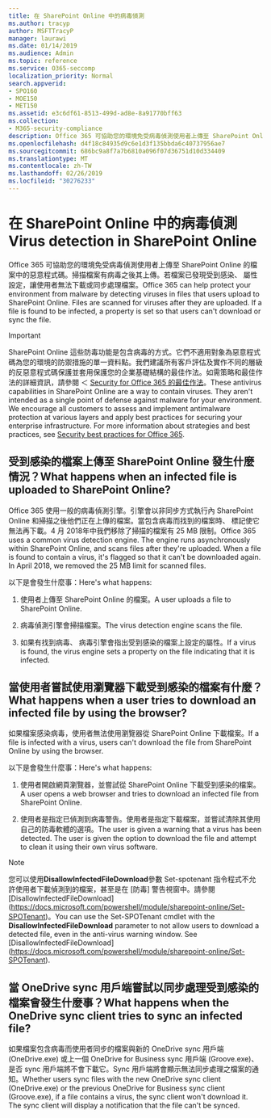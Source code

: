 ```yaml
---
title: 在 SharePoint Online 中的病毒偵測
ms.author: tracyp
author: MSFTTracyP
manager: laurawi
ms.date: 01/14/2019
ms.audience: Admin
ms.topic: reference
ms.service: O365-seccomp
localization_priority: Normal
search.appverid:
- SPO160
- MOE150
- MET150
ms.assetid: e3c6df61-8513-499d-ad8e-8a91770bff63
ms.collection:
- M365-security-compliance
description: Office 365 可協助您的環境免受病毒偵測使用者上傳至 SharePoint Online 的檔案中的惡意程式碼。掃描檔案有病毒之後其上傳。若檔案已發現受到感染、 屬性設定，讓使用者無法下載或同步處理檔案。
ms.openlocfilehash: d4f18c84935d9c6e1d3f135bbda6c40737956ae7
ms.sourcegitcommit: 686bc9a8f7a7b6810a096f07d36751d10d334409
ms.translationtype: MT
ms.contentlocale: zh-TW
ms.lasthandoff: 02/26/2019
ms.locfileid: "30276233"
---
```

# <a name="virus-detection-in-sharepoint-online"></a><span data-ttu-id="25016-105">在 SharePoint Online 中的病毒偵測</span><span class="sxs-lookup"><span data-stu-id="25016-105">Virus detection in SharePoint Online</span></span>

<span data-ttu-id="25016-p102">Office 365 可協助您的環境免受病毒偵測使用者上傳至 SharePoint Online 的檔案中的惡意程式碼。掃描檔案有病毒之後其上傳。若檔案已發現受到感染、 屬性設定，讓使用者無法下載或同步處理檔案。</span><span class="sxs-lookup"><span data-stu-id="25016-p102">Office 365 can help protect your environment from malware by detecting viruses in files that users upload to SharePoint Online. Files are scanned for viruses after they are uploaded. If a file is found to be infected, a property is set so that users can't download or sync the file.</span></span>
  
> [!IMPORTANT]
> <span data-ttu-id="25016-p103">SharePoint Online 這些防毒功能是包含病毒的方式。它們不適用對象為惡意程式碼為您的環境的防禦措施的單一資料點。我們建議所有客戶評估及實作不同的層級的反惡意程式碼保護並套用保護您的企業基礎結構的最佳作法。如需策略和最佳作法的詳細資訊，請參閱 ＜ [Security for Office 365 的最佳作法](security-best-practices.md)。</span><span class="sxs-lookup"><span data-stu-id="25016-p103">These antivirus capabilities in SharePoint Online are a way to contain viruses. They aren't intended as a single point of defense against malware for your environment. We encourage all customers to assess and implement antimalware protection at various layers and apply best practices for securing your enterprise infrastructure. For more information about strategies and best practices, see [Security best practices for Office 365](security-best-practices.md).</span></span> 
  
## <a name="what-happens-when-an-infected-file-is-uploaded-to-sharepoint-online"></a><span data-ttu-id="25016-113">受到感染的檔案上傳至 SharePoint Online 發生什麼情況？</span><span class="sxs-lookup"><span data-stu-id="25016-113">What happens when an infected file is uploaded to SharePoint Online?</span></span>

<span data-ttu-id="25016-p104">Office 365 使用一般的病毒偵測引擎。引擎會以非同步方式執行內 SharePoint Online 和掃描之後他們正在上傳的檔案。當包含病毒而找到的檔案時、 標記使它無法再下載。4 月 2018年中我們移除了掃描的檔案有 25 MB 限制。</span><span class="sxs-lookup"><span data-stu-id="25016-p104">Office 365 uses a common virus detection engine. The engine runs asynchronously within SharePoint Online, and scans files after they're uploaded. When a file is found to contain a virus, it's flagged so that it can't be downloaded again. In April 2018, we removed the 25 MB limit for scanned files.</span></span>
  
<span data-ttu-id="25016-118">以下是會發生什麼事：</span><span class="sxs-lookup"><span data-stu-id="25016-118">Here's what happens:</span></span>
  
1. <span data-ttu-id="25016-119">使用者上傳至 SharePoint Online 的檔案。</span><span class="sxs-lookup"><span data-stu-id="25016-119">A user uploads a file to SharePoint Online.</span></span>
    
2. <span data-ttu-id="25016-120">病毒偵測引擎會掃描檔案。</span><span class="sxs-lookup"><span data-stu-id="25016-120">The virus detection engine scans the file.</span></span>
    
3. <span data-ttu-id="25016-121">如果有找到病毒、 病毒引擎會指出受到感染的檔案上設定的屬性。</span><span class="sxs-lookup"><span data-stu-id="25016-121">If a virus is found, the virus engine sets a property on the file indicating that it is infected.</span></span>
    
## <a name="what-happens-when-a-user-tries-to-download-an-infected-file-by-using-the-browser"></a><span data-ttu-id="25016-122">當使用者嘗試使用瀏覽器下載受到感染的檔案有什麼？</span><span class="sxs-lookup"><span data-stu-id="25016-122">What happens when a user tries to download an infected file by using the browser?</span></span>

<span data-ttu-id="25016-123">如果檔案感染病毒，使用者無法使用瀏覽器從 SharePoint Online 下載檔案。</span><span class="sxs-lookup"><span data-stu-id="25016-123">If a file is infected with a virus, users can't download the file from SharePoint Online by using the browser.</span></span>
  
<span data-ttu-id="25016-124">以下是會發生什麼事：</span><span class="sxs-lookup"><span data-stu-id="25016-124">Here's what happens:</span></span>
  
1. <span data-ttu-id="25016-125">使用者開啟網頁瀏覽器，並嘗試從 SharePoint Online 下載受到感染的檔案。</span><span class="sxs-lookup"><span data-stu-id="25016-125">A user opens a web browser and tries to download an infected file from SharePoint Online.</span></span>
    
2. <span data-ttu-id="25016-p105">使用者是指定已偵測到病毒警告。使用者是指定下載檔案，並嘗試清除其使用自己的防毒軟體的選項。</span><span class="sxs-lookup"><span data-stu-id="25016-p105">The user is given a warning that a virus has been detected. The user is given the option to download the file and attempt to clean it using their own virus software.</span></span>

> [!NOTE]
> <span data-ttu-id="25016-p106">您可以使用**DisallowInfectedFileDownload**參數 Set-spotenant 指令程式不允許使用者下載偵測到的檔案，甚至是在 [防毒] 警告視窗中。請參閱 [DisallowInfectedFileDownload] (https://docs.microsoft.com/powershell/module/sharepoint-online/Set-SPOTenant)。</span><span class="sxs-lookup"><span data-stu-id="25016-p106">You can use the Set-SPOTenant cmdlet with the **DisallowInfectedFileDownload** parameter to not allow users to download a detected file, even in the anti-virus warning window. See [DisallowInfectedFileDownload] (https://docs.microsoft.com/powershell/module/sharepoint-online/Set-SPOTenant).</span></span>
    
## <a name="what-happens-when-the-onedrive-sync-client-tries-to-sync-an-infected-file"></a><span data-ttu-id="25016-130">當 OneDrive sync 用戶端嘗試以同步處理受到感染的檔案會發生什麼事？</span><span class="sxs-lookup"><span data-stu-id="25016-130">What happens when the OneDrive sync client tries to sync an infected file?</span></span>

<span data-ttu-id="25016-p107">如果檔案包含病毒而使用者同步的檔案與新的 OneDrive sync 用戶端 (OneDrive.exe) 或上一個 OneDrive for Business sync 用戶端 (Groove.exe)、 是否 sync 用戶端將不會下載它。Sync 用戶端將會顯示無法同步處理之檔案的通知。</span><span class="sxs-lookup"><span data-stu-id="25016-p107">Whether users sync files with the new OneDrive sync client (OneDrive.exe) or the previous OneDrive for Business sync client (Groove.exe), if a file contains a virus, the sync client won't download it. The sync client will display a notification that the file can't be synced.</span></span>
  

